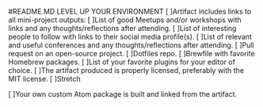 #README.MD
LEVEL UP YOUR ENVIRONMENT 
[ ]Artifact includes links to all mini-project outputs:
[ ]List of good Meetups and/or workshops with links and any thoughts/reflections after attending.
[ ]List of interesting people to follow with links to their social media profile(s).
[ ]List of relevant and useful conferences and any thoughts/reflections after attending.
[ ]Pull request on an open-source project.
[ ]Dotfiles repo.
[ ]Brewfile with favorite Homebrew packages.
[ ]List of your favorite plugins for your editor of choice.
[ ]The artifact produced is properly licensed, preferably with the MIT license.
[ ]Stretch

[ ]Your own custom Atom package is built and linked from the artifact.
